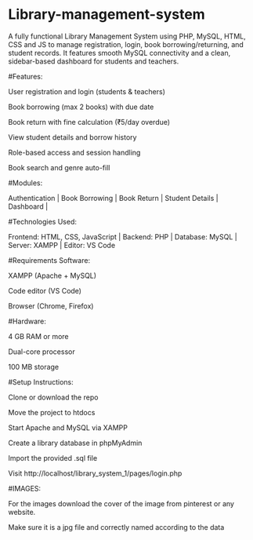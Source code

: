 # Library-management-system
A fully functional Library Management System using PHP, MySQL, HTML, CSS and JS to manage registration, login, book borrowing/returning, and student records. It features smooth MySQL connectivity and a clean, sidebar-based dashboard for students and teachers.


#Features:

User registration and login (students & teachers)

Book borrowing (max 2 books) with due date

Book return with fine calculation (₹5/day overdue)

View student details and borrow history

Role-based access and session handling

Book search and genre auto-fill



#Modules:

Authentication |
Book Borrowing |
Book Return |
Student Details |
Dashboard |



#Technologies Used:

Frontend: HTML, CSS, JavaScript |
Backend: PHP |
Database: MySQL |
Server: XAMPP |
Editor: VS Code




#Requirements Software:

XAMPP (Apache + MySQL)

Code editor (VS Code)

Browser (Chrome, Firefox)




#Hardware:

4 GB RAM or more

Dual-core processor

100 MB storage




#Setup Instructions:

Clone or download the repo

Move the project to htdocs

Start Apache and MySQL via XAMPP

Create a library database in phpMyAdmin

Import the provided .sql file

Visit http://localhost/library_system_1/pages/login.php




#IMAGES:

For the images download the cover of the image from pinterest or any website. 

Make sure it is a jpg file and correctly named according to the data 


